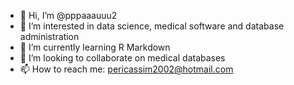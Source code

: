 - 👋 Hi, I’m @pppaaauuu2
- 👀 I’m interested in data science, medical software and database administration
- 🌱 I’m currently learning R Markdown
- 💞️ I’m looking to collaborate on medical databases
- 📫 How to reach me: pericassim2002@hotmail.com

<!---
pppaaauuu2/pppaaauuu2 is a ✨ special ✨ repository because its `README.md` (this file) appears on your GitHub profile.
You can click the Preview link to take a look at your changes.
--->
